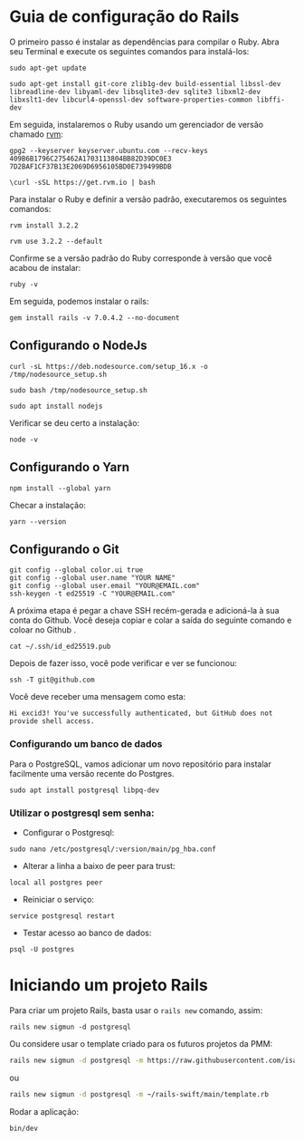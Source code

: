 # Guia de configuração do Rails

O primeiro passo é instalar as dependências para compilar o Ruby. Abra seu Terminal e execute os seguintes comandos para instalá-los: 

```
sudo apt-get update
```

```
sudo apt-get install git-core zlib1g-dev build-essential libssl-dev libreadline-dev libyaml-dev libsqlite3-dev sqlite3 libxml2-dev libxslt1-dev libcurl4-openssl-dev software-properties-common libffi-dev
```

Em seguida, instalaremos o Ruby usando um gerenciador de versão chamado [rvm](https://rvm.io/):

```
gpg2 --keyserver keyserver.ubuntu.com --recv-keys 409B6B1796C275462A1703113804BB82D39DC0E3 7D2BAF1CF37B13E2069D6956105BD0E739499BDB
```

```
\curl -sSL https://get.rvm.io | bash

```

Para instalar o Ruby e definir a versão padrão, executaremos os seguintes comandos:

```
rvm install 3.2.2
```

```
rvm use 3.2.2 --default
```

Confirme se a versão padrão do Ruby corresponde à versão que você acabou de instalar: 

```
ruby -v
```

Em seguida, podemos instalar o rails:

```
gem install rails -v 7.0.4.2 --no-document
```

## Configurando o NodeJs 
```
curl -sL https://deb.nodesource.com/setup_16.x -o /tmp/nodesource_setup.sh
```

```
sudo bash /tmp/nodesource_setup.sh
```

```
sudo apt install nodejs
```

Verificar se deu certo a instalação: 
```
node -v
```

## Configurando o Yarn 

```
npm install --global yarn
```

Checar a instalação: 

```
yarn --version
```

## Configurando o Git

```
git config --global color.ui true
git config --global user.name "YOUR NAME"
git config --global user.email "YOUR@EMAIL.com"
ssh-keygen -t ed25519 -C "YOUR@EMAIL.com"
```

A próxima etapa é pegar a chave SSH recém-gerada e adicioná-la à sua conta do Github. Você deseja copiar e colar a saída do seguinte comando e coloar no Github .

```
cat ~/.ssh/id_ed25519.pub
```

Depois de fazer isso, você pode verificar e ver se funcionou:

```
ssh -T git@github.com
```

Você deve receber uma mensagem como esta:

```
Hi excid3! You've successfully authenticated, but GitHub does not provide shell access.
```

### Configurando um banco de dados

Para o PostgreSQL, vamos adicionar um novo repositório para instalar facilmente uma versão recente do Postgres.

```
sudo apt install postgresql libpq-dev
```

### Utilizar o postgresql sem senha: 

- Configurar o Postgresql:
```
sudo nano /etc/postgresql/:version/main/pg_hba.conf
```
- Alterar a linha a baixo de peer para trust: 
```
local all postgres peer
```
-  Reiniciar o serviço: 
```
service postgresql restart
```
- Testar acesso ao banco de dados:
```
psql -U postgres
```

# Iniciando um projeto Rails

Para criar um projeto Rails, basta usar o `rails new` comando, assim:

```
rails new sigmun -d postgresql
```

Ou considere usar o template criado para os futuros projetos da PMM: 

```bash
rails new sigmun -d postgresql -m https://raw.githubusercontent.com/isaahmdantas/rails-swift/main/template.rb
```

ou 

```bash
rails new sigmun -d postgresql -m ~/rails-swift/main/template.rb
```

Rodar a aplicação: 

```bash
bin/dev 
```